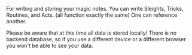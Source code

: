 For writing and storing your magic notes. 
You can write Sleights, Tricks, Routines, and Acts. (all function exactly the same) One can reference another.

Please be aware that at this time all data is stored locally! There is no backend database, so if you use a different device or a different browser you won't be able to see your data.
